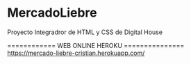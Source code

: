 # MercadoLiebre
Proyecto Integradror de HTML y CSS de Digital House


============ WEB ONLINE HEROKU ===============
https://mercado-liebre-cristian.herokuapp.com/
